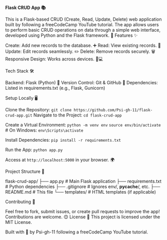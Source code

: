 **Flask CRUD App 📚**

This is a Flask-based CRUD (Create, Read, Update, Delete) web application built by following a freeCodeCamp YouTube tutorial. The app allows users to perform basic CRUD operations on data through a simple web interface, developed using Python and the Flask framework. 🚀
Features ✨

Create: Add new records to the database. ➕
Read: View existing records. 👀
Update: Edit records seamlessly. ✏️
Delete: Remove records securely. 🗑️
Responsive Design: Works across devices. 📱💻

Tech Stack 🛠️

Backend: Flask (Python) 🐍
Version Control: Git & GitHub 📂
Dependencies: Listed in requirements.txt (e.g., Flask, Gunicorn)

Setup Locally 🖥️

Clone the Repository: `git clone https://github.com/Psi-gh-11/flask-crud-app.git`
Navigate to the Project: `cd flask-crud-app`


Create a Virtual Environment: `python -m venv env`
`source env/bin/activate`  # On Windows: `env\Scripts\activate`


Install Dependencies: `pip install -r requirements.txt`


Run the App: `python app.py`

Access at `http://localhost:5000` in your browser. 🌍

Project Structure 📁

flask-crud-app/
├── app.py              # Main Flask application
├── requirements.txt    # Python dependencies
├── .gitignore         # Ignores env/, __pycache__/, etc.
├── README.md          # This file
└── templates/         # HTML templates (if applicable)

Contributing 🤝

Feel free to fork, submit issues, or create pull requests to improve the app! Contributions are welcome. 😊
License 📜
This project is licensed under the MIT License.

Built with 💖 by Psi-gh-11 following a freeCodeCamp YouTube tutorial.
